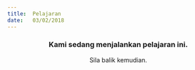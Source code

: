 ```yaml
---
title:  Pelajaran
date:   03/02/2018
---
```


### <center>Kami sedang menjalankan pelajaran ini.</center>
<center>Sila balik kemudian.</center>